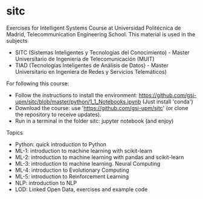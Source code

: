 # sitc
Exercises for Intelligent Systems Course at Universidad Politécnica de Madrid, Telecommunication Engineering School. This material is used in the subjects
- SITC (Sistemas Inteligentes y Tecnologías del Conocimiento) - Master Universitario de Ingeniería de Telecomunicación (MUIT)
- TIAD (Tecnologías Inteligentes de Análisis de Datos) - Master Universitario en Ingeniera de Redes y Servicios Telemáticos)

For following this course:
- Follow the instructions to install the environment: https://github.com/gsi-upm/sitc/blob/master/python/1_1_Notebooks.ipynb (Just install 'conda')
- Download the course: use 'https://github.com/gsi-upm/sitc' (or clone the repository to receive updates).
- Run in a terminal in the folder sitc: jupyter notebook (and enjoy)

Topics
* Python: quick introduction to Python
* ML-1: introduction to machine learning with scikit-learn
* ML-2: introduction to machine learning with pandas and scikit-learn
* ML-3: introduction to machine learning. Neural Computing
* ML-4: introduction to Evolutionary Computing
* ML-5: introduction to Reinforcement Learning
* NLP: introduction to NLP
* LOD: Linked Open Data, exercises and example code
